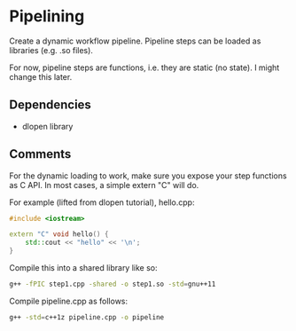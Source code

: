 # Pipelining
Create a dynamic workflow pipeline. Pipeline steps can be loaded as libraries (e.g. .so files).

For now, pipeline steps are functions, i.e. they are static (no state). I might change this later.

## Dependencies
* dlopen library

## Comments
For the dynamic loading to work, make sure you expose your step functions as C API. In most cases, a simple extern "C" will do.

For example (lifted from dlopen tutorial), hello.cpp:
```cpp
#include <iostream>

extern "C" void hello() {
    std::cout << "hello" << '\n';
}
```

Compile this into a shared library like so:
```bash
g++ -fPIC step1.cpp -shared -o step1.so -std=gnu++11
```

Compile pipeline.cpp as follows:
```bash
g++ -std=c++1z pipeline.cpp -o pipeline
```
